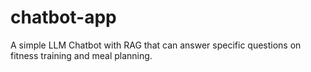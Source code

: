 # chatbot-app

A simple LLM Chatbot with RAG that can answer specific questions on fitness training and meal planning. 
